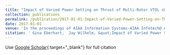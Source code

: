 ```yaml
---
title: "Impact of Varied Power Setting on Thrust of Multi-Rotor VTOL sUAS in Ground Effect"
collection: publications
permalink: /publication/2017-01-01-Impact-of-Varied-Power-Setting-on-Thrust-of-Multi-Rotor-VTOL-sUAS-in-Ground-Effect
date: 2017-01-01
venue: 'In the proceedings of AIAA Information Systems-AIAA Infotech@ Aerospace'
citation: ' Gina Eberhart,  Jay Wilhelm, &quot;Impact of Varied Power Setting on Thrust of Multi-Rotor VTOL sUAS in Ground Effect.&quot; In the proceedings of AIAA Information Systems-AIAA Infotech@ Aerospace, 2017.'
---
```

Use [Google Scholar](https://scholar.google.com/scholar?q=Impact+of+Varied+Power+Setting+on+Thrust+of+Multi+Rotor+VTOL+sUAS+in+Ground+Effect){:target="_blank"} for full citation